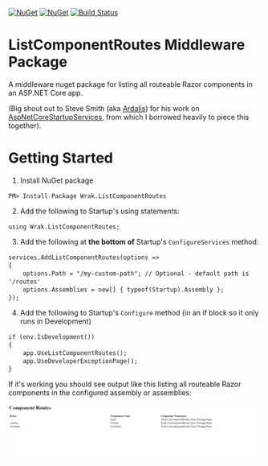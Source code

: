 [![NuGet](https://img.shields.io/nuget/v/Wrak.ListComponentRoutes.svg)](https://www.nuget.org/packages/Wrak.ListComponentRoutes) [![NuGet](https://img.shields.io/nuget/dt/Wrak.ListComponentRoutes.svg)](https://www.nuget.org/packages/Wrak.ListComponentRoutes)
[![Build Status](https://wrakocy.visualstudio.com/ListComponentRoutes/_apis/build/status/wrakocy.ListComponentRoutes?branchName=main)](https://wrakocy.visualstudio.com/ListComponentRoutes/_build/latest?definitionId=3&branchName=main)

# ListComponentRoutes Middleware Package

A middleware nuget package for listing all routeable Razor components in an ASP.NET Core app. 

(Big shout out to Steve Smith (aka [Ardalis](https://github.com/ardalis)) for his work on [AspNetCoreStartupServices](https://github.com/ardalis/AspNetCoreStartupServices), from which I borrowed heavily to piece this together).

# Getting Started

1. Install NuGet package

```
PM> Install-Package Wrak.ListComponentRoutes
```
2. Add the following to Startup's using statements:

```
using Wrak.ListComponentRoutes;
```

3. Add the following at **the bottom of** Startup's `ConfigureServices` method:

```
services.AddListComponentRoutes(options =>
{                
    options.Path = "/my-custom-path"; // Optional - default path is '/routes'
    options.Assemblies = new[] { typeof(Startup).Assembly };
});
```
4. Add the following to Startup's `Configure` method (in an if block so it only runs in Development)
```
if (env.IsDevelopment())
{
    app.UseListComponentRoutes();
    app.UseDeveloperExceptionPage();
}
```
If it's working you should see output like this listing all routeable Razor components in the configured assembly or assemblies:

![screenshot](./screenshot.png)

